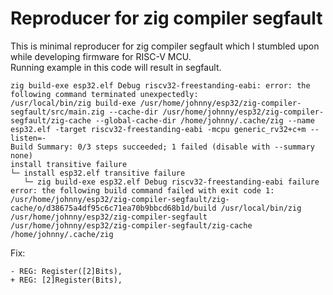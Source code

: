 # Reproducer for zig compiler segfault

This is minimal reproducer for zig compiler segfault which I stumbled upon while developing firmware for RISC-V MCU.  
Running example in this code will result in segfault.  
```
zig build-exe esp32.elf Debug riscv32-freestanding-eabi: error: the following command terminated unexpectedly:
/usr/local/bin/zig build-exe /usr/home/johnny/esp32/zig-compiler-segfault/src/main.zig --cache-dir /usr/home/johnny/esp32/zig-compiler-segfault/zig-cache --global-cache-dir /home/johnny/.cache/zig --name esp32.elf -target riscv32-freestanding-eabi -mcpu generic_rv32+c+m --listen=-
Build Summary: 0/3 steps succeeded; 1 failed (disable with --summary none)
install transitive failure
└─ install esp32.elf transitive failure
   └─ zig build-exe esp32.elf Debug riscv32-freestanding-eabi failure
error: the following build command failed with exit code 1:
/usr/home/johnny/esp32/zig-compiler-segfault/zig-cache/o/d38675a4df95c6c71ea70b9bbcd68b1d/build /usr/local/bin/zig /usr/home/johnny/esp32/zig-compiler-segfault /usr/home/johnny/esp32/zig-compiler-segfault/zig-cache /home/johnny/.cache/zig
```

Fix:  
```
- REG: Register([2]Bits),
+ REG: [2]Register(Bits),
```
